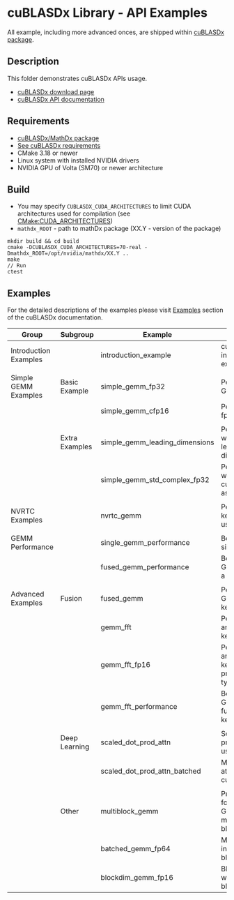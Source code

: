 # cuBLASDx Library - API Examples

All example, including more advanced onces, are shipped within [cuBLASDx package](https://developer.nvidia.com/cublasdx-downloads).

## Description

This folder demonstrates cuBLASDx APIs usage.

* [cuBLASDx download page](https://developer.nvidia.com/cublasdx-downloads)
* [cuBLASDx API documentation](https://docs.nvidia.com/cuda/cublasdx/index.html)

## Requirements

* [cuBLASDx/MathDx package](https://developer.nvidia.com/cublasdx-downloads)
* [See cuBLASDx requirements](https://docs.nvidia.com/cuda/cublasdx/requirements_func.html)
* CMake 3.18 or newer
* Linux system with installed NVIDIA drivers
* NVIDIA GPU of Volta (SM70) or newer architecture

## Build

* You may specify `CUBLASDX_CUDA_ARCHITECTURES` to limit CUDA architectures used for compilation (see [CMake:CUDA_ARCHITECTURES](https://cmake.org/cmake/help/latest/prop_tgt/CUDA_ARCHITECTURES.html#prop_tgt:CUDA_ARCHITECTURES))
* `mathdx_ROOT` - path to mathDx package (XX.Y - version of the package)

```
mkdir build && cd build
cmake -DCUBLASDX_CUDA_ARCHITECTURES=70-real -Dmathdx_ROOT=/opt/nvidia/mathdx/XX.Y ..
make
// Run
ctest
```

## Examples

For the detailed descriptions of the examples please visit [Examples](https://docs.nvidia.com/cuda/cublasdx/examples.html) section of the cuBLASDx documentation.

| Group                 | Subgroup       | Example                        | Description                                                           |
|-----------------------|----------------|--------------------------------|-----------------------------------------------------------------------|
| Introduction Examples |                | introduction_example           | cuBLASDx API introduction example                                     |
|                       |                |                                |                                                                       |
| Simple GEMM Examples  | Basic Example  | simple_gemm_fp32               | Performs fp32 GEMM                                                    |
|                       |                | simple_gemm_cfp16              | Performs complex fp16 GEMM                                            |
|                       |                |                                |                                                                       |
|                       | Extra Examples | simple_gemm_leading_dimensions | Performs GEMM with non-default leading dimensions                     |
|                       |                | simple_gemm_std_complex_fp32   | Performs GEMM with cuda::std::complex as data type                    |
|                       |                |                                |                                                                       |
| NVRTC Examples        |                | nvrtc_gemm                     | Performs GEMM, kernel is compiled using NVRTC                         |
|                       |                |                                |                                                                       |
| GEMM Performance      |                | single_gemm_performance        | Benchmark for single GEMM                                             |
|                       |                | fused_gemm_performance         | Benchmark for 2 GEMMs fused into a single kernel                      |
|                       |                |                                |                                                                       |
| Advanced Examples     | Fusion         | fused_gemm                     | Performs 2 GEMMs in a single kernel                                   |
|                       |                | gemm_fft                       | Perform GEMM and FFT in a single kernel                               |
|                       |                | gemm_fft_fp16                  | Perform GEMM and FFT in a single kernel (half-precision complex type) |
|                       |                | gemm_fft_performance           | Benchmark for GEMM and FFT fused into a single kernel                 |
|                       |                |                                |                                                                       |
|                       | Deep Learning  | scaled_dot_prod_attn           | Scaled dot product attention using cuBLASDx                           |
|                       |                | scaled_dot_prod_attn_batched   | Multi-head attention using cuBLASDx                                   |
|                       |                |                                |                                                                       |
|                       | Other          | multiblock_gemm                | Proof-of-concept for single large GEMM using multiple CUDA blocks     |
|                       |                | batched_gemm_fp64              | Manual batching in a single CUDA block                                |
|                       |                | blockdim_gemm_fp16             | BLAS execution with different block dimensions                        |
